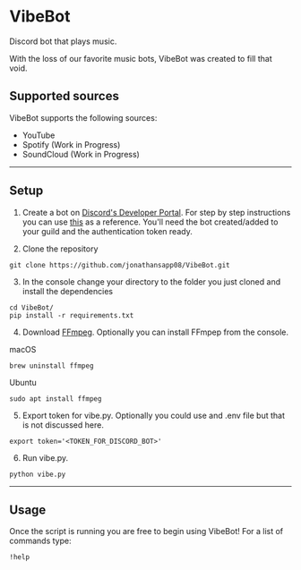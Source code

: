 # VibeBot
Discord bot that plays music.

With the loss of our favorite music bots, VibeBot was created to fill that void.

## Supported sources

VibeBot supports the following sources:

* YouTube
* Spotify (Work in Progress)
* SoundCloud (Work in Progress)

---

## Setup

1. Create a bot on [Discord's Developer Portal](https://discord.com/developers/applications). For step by step instructions you can use [this](https://realpython.com/how-to-make-a-discord-bot-python/) as a reference. You'll need the bot created/added to your guild and the authentication token ready. 

2. Clone the repository
```
git clone https://github.com/jonathansapp08/VibeBot.git
```

3. In the console change your directory to the folder you just cloned and install the dependencies
```
cd VibeBot/
pip install -r requirements.txt
```

4. Download [FFmpeg](https://www.ffmpeg.org/). Optionally you can install FFmpep from the console.

macOS
```
brew uninstall ffmpeg
```

Ubuntu
```
sudo apt install ffmpeg
```

5. Export token for vibe.py. Optionally you could use and .env file but that is not discussed here.
```
export token='<TOKEN_FOR_DISCORD_BOT>'
```

6. Run vibe.py.
```
python vibe.py
``` 

---
## Usage
Once the script is running you are free to begin using VibeBot! For a list of commands type:

```
!help
```
